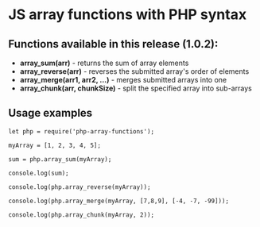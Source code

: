 # JS array functions with PHP syntax

## Functions available in this release (1.0.2):
* **array_sum(arr)** - returns the sum of array elements
* **array_reverse(arr)** - reverses the submitted array's order of elements
* **array_merge(arr1, arr2, ...)** - merges submitted arrays into one
* **array_chunk(arr, chunkSize)** - split the specified array into sub-arrays 

## Usage examples

    let php = require('php-array-functions');

    myArray = [1, 2, 3, 4, 5];

    sum = php.array_sum(myArray);

    console.log(sum);

    console.log(php.array_reverse(myArray));

    console.log(php.array_merge(myArray, [7,8,9], [-4, -7, -99]));

    console.log(php.array_chunk(myArray, 2));